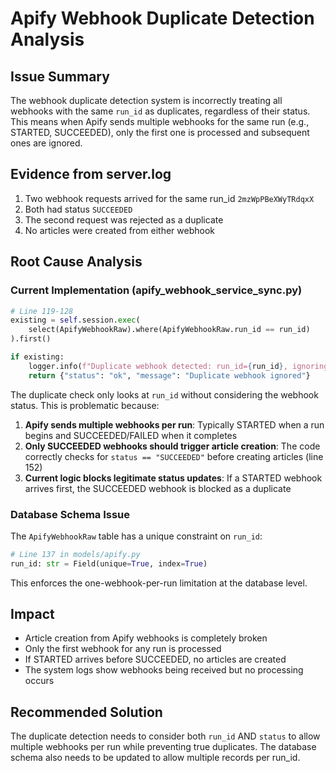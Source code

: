 # Apify Webhook Duplicate Detection Analysis

## Issue Summary
The webhook duplicate detection system is incorrectly treating all webhooks with the same `run_id` as duplicates, regardless of their status. This means when Apify sends multiple webhooks for the same run (e.g., STARTED, SUCCEEDED), only the first one is processed and subsequent ones are ignored.

## Evidence from server.log
1. Two webhook requests arrived for the same run_id `2mzWpPBeXWyTRdqxX`
2. Both had status `SUCCEEDED`
3. The second request was rejected as a duplicate
4. No articles were created from either webhook

## Root Cause Analysis

### Current Implementation (apify_webhook_service_sync.py)
```python
# Line 119-128
existing = self.session.exec(
    select(ApifyWebhookRaw).where(ApifyWebhookRaw.run_id == run_id)
).first()

if existing:
    logger.info(f"Duplicate webhook detected: run_id={run_id}, ignoring")
    return {"status": "ok", "message": "Duplicate webhook ignored"}
```

The duplicate check only looks at `run_id` without considering the webhook status. This is problematic because:

1. **Apify sends multiple webhooks per run**: Typically STARTED when a run begins and SUCCEEDED/FAILED when it completes
2. **Only SUCCEEDED webhooks should trigger article creation**: The code correctly checks for `status == "SUCCEEDED"` before creating articles (line 152)
3. **Current logic blocks legitimate status updates**: If a STARTED webhook arrives first, the SUCCEEDED webhook is blocked as a duplicate

### Database Schema Issue
The `ApifyWebhookRaw` table has a unique constraint on `run_id`:
```python
# Line 137 in models/apify.py
run_id: str = Field(unique=True, index=True)
```

This enforces the one-webhook-per-run limitation at the database level.

## Impact
- Article creation from Apify webhooks is completely broken
- Only the first webhook for any run is processed
- If STARTED arrives before SUCCEEDED, no articles are created
- The system logs show webhooks being received but no processing occurs

## Recommended Solution
The duplicate detection needs to consider both `run_id` AND `status` to allow multiple webhooks per run while preventing true duplicates. The database schema also needs to be updated to allow multiple records per run_id.
